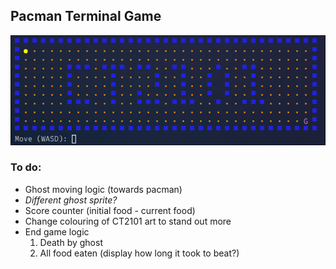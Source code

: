 ## Pacman Terminal Game

![Example of Terminal Pacman](./TERM/img/term-example.jpg)

### To do:
- Ghost moving logic (towards pacman)
- _Different ghost sprite?_
- Score counter (initial food - current food)
- Change colouring of CT2101 art to stand out more 
- End game logic
  1. Death by ghost
  2. All food eaten (display how long it took to beat?)